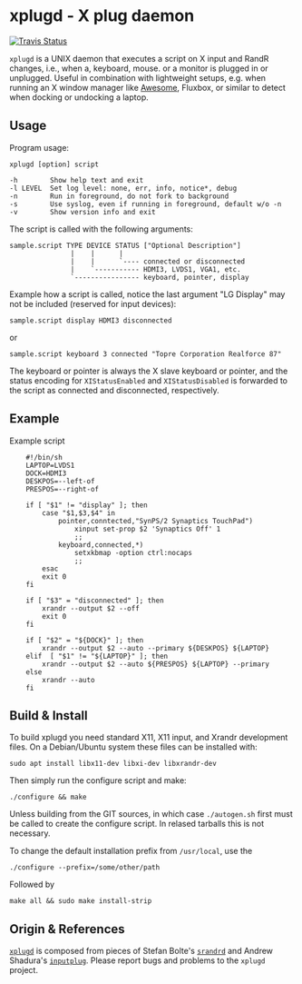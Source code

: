 xplugd - X plug daemon
======================
[![Travis Status][]][Travis]

`xplugd` is a UNIX daemon that executes a script on X input and RandR
changes, i.e., when a, keyboard, mouse. or a monitor is plugged in or
unplugged.  Useful in combination with lightweight setups, e.g. when
running an X window manager like [Awesome][1], Fluxbox, or similar to
detect when docking or undocking a laptop.


Usage
-----

Program usage:

    xplugd [option] script
    
    -h        Show help text and exit
    -l LEVEL  Set log level: none, err, info, notice*, debug
    -n        Run in foreground, do not fork to background
    -s        Use syslog, even if running in foreground, default w/o -n
    -v        Show version info and exit

The script is called with the following arguments:

    sample.script TYPE DEVICE STATUS ["Optional Description"]
                   |    |      |
                   |    |      `---- connected or disconnected
                   |    `----------- HDMI3, LVDS1, VGA1, etc.
                   `---------------- keyboard, pointer, display

Example how a script is called, notice the last argument "LG Display"
may not be included (reserved for input devices):

    sample.script display HDMI3 disconnected

or

    sample.script keyboard 3 connected "Topre Corporation Realforce 87"

The keyboard or pointer is always the X slave keyboard or pointer, and
the status encoding for `XIStatusEnabled` and `XIStatusDisabled` is
forwarded to the script as connected and disconnected, respectively.


Example
-------

Example script

```shell
    #!/bin/sh
    LAPTOP=LVDS1
    DOCK=HDMI3
    DESKPOS=--left-of
    PRESPOS=--right-of
    
    if [ "$1" != "display" ]; then
        case "$1,$3,$4" in
            pointer,conntected,"SynPS/2 Synaptics TouchPad")
                xinput set-prop $2 'Synaptics Off' 1
                ;;
            keyboard,connected,*)
                setxkbmap -option ctrl:nocaps
                ;;
        esac
        exit 0
    fi

    if [ "$3" = "disconnected" ]; then
        xrandr --output $2 --off
        exit 0
    fi
    
    if [ "$2" = "${DOCK}" ]; then
        xrandr --output $2 --auto --primary ${DESKPOS} ${LAPTOP}
    elif  [ "$1" != "${LAPTOP}" ]; then
        xrandr --output $2 --auto ${PRESPOS} ${LAPTOP} --primary
    else
        xrandr --auto
    fi
```


Build & Install
---------------

To build xplugd you need standard X11, X11 input, and Xrandr development
files.  On a Debian/Ubuntu system these files can be installed with:

    sudo apt install libx11-dev libxi-dev libxrandr-dev

Then simply run the configure script and make:

    ./configure && make

Unless building from the GIT sources, in which case `./autogen.sh` first
must be called to create the configure script.  In relased tarballs this
is not necessary.

To change the default installation prefix from `/usr/local`, use the

    ./configure --prefix=/some/other/path

Followed by

    make all && sudo make install-strip


Origin & References
-------------------

[`xplugd`][2] is composed from pieces of Stefan Bolte's [`srandrd`][3]
and Andrew Shadura's [`inputplug`][4].  Please report bugs and problems
to the `xplugd` project.

[1]: https://awesome.naquadah.org
[2]: https://github.com/troglobit/xplugd
[3]: https://bitbucket.org/portix/srandrd
[4]: https://bitbucket.org/andrew_shadura/inputplug
[Travis]:        https://travis-ci.org/troglobit/xplugd
[Travis Status]: https://travis-ci.org/troglobit/xplugd.png?branch=master

<!--
  -- Local Variables:
  -- mode: markdown
  -- End:
  -->
